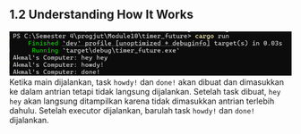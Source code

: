 ## 1.2 Understanding How It Works  
![](./img/1.2_UnderstandingHowItWorks.png)  
Ketika main dijalankan, task `howdy!` dan `done!` akan dibuat dan  dimasukkan ke dalam antrian tetapi tidak langsung dijalankan. Setelah task dibuat, `hey hey` akan langsung ditampilkan karena tidak dimasukkan antrian terlebih dahulu. Setelah executor dijalankan, barulah task `howdy!` dan `done!` dijalankan.